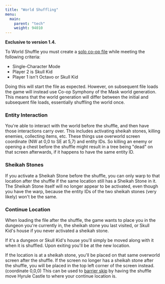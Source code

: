 ```yaml
---
title: "World Shuffling"
menu:
  main:
    parent: "tech"
    weight: 94010
---
```


**Exclusive to version 1.4.**

To World Shuffle you must create a [solo co-op file](/tech/solo-co-op) while meeting the following criteria:
- Single-Character Mode
- Player 2 is Skull Kid
- Player 1 isn't Octavo or Skull Kid

Doing this will start the file as expected.
However, on subsequent file loads the game will instead use Co-op Symphony of the Mask world generation.
This means that the world generation will differ between the initial and subsequent file loads, essentially shuffling the world once.

### Entity Interaction

You're able to interact with the world before the shuffle, and then have those interactions carry over.
This includes activating sheikah stones, killing enemies, collecting items, etc.
These things use overworld screen coordinate (NW at 0,0 to SE at 5,7) and entity IDs.
So killing an enemy or opening a chest before the shuffle might result in a tree being "dead" on that screen afterwards, if it happens to have the same entity ID.

### Sheikah Stones

If you activate a Sheikah Stone before the shuffle, you can only warp to that location after the shuffle if the same location still has a Sheikah Stone in it.
The Sheikah Stone itself will no longer appear to be activated, even though you have the warp, because the entity IDs of the two sheikah stones (very likely) won't be the same.

### Continue Location

When loading the file after the shuffle, the game wants to place you in the dungeon you're currently in, the sheikah stone you last visited, or Skull Kid's house if you never activated a sheikah stone.

If it's a dungeon or Skull Kid's house you'll simply be moved along with it when it is shuffled.
Upon exiting you'll be at the new location.

If the location is at a sheikah stone, you'll be placed on that same overworld screen after the shuffle.
If the screen no longer has a sheikah stone after the shuffle, you will be placed in the top left corner of the screen instead. (coordinate 0,0,0)
This can be used to [barrier skip](/sequence-breaks/barrier-skip/) by having the shuffle move Hyrule Castle to where your continue location is.
